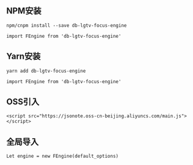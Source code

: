 ## NPM安装
```
npm/cnpm install --save db-lgtv-focus-engine
```
```
import FEngine from 'db-lgtv-focus-engine'
```
## Yarn安装
```
yarn add db-lgtv-focus-engine
```
```
import FEngine from 'db-lgtv-focus-engine'
```
## OSS引入
```
<script src="https://jsonote.oss-cn-beijing.aliyuncs.com/main.js"></script>
```
## 全局导入
```
Let engine = new FEngine(default_options)
```